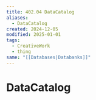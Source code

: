 ```yaml
---
title: 402.04 DataCatalog
aliases:
  - DataCatalog
created: 2024-12-05
modified: 2025-01-01
tags:
  - CreativeWork
  - thing
same: "[[Databases|Databanks]]"
---
```

# DataCatalog
